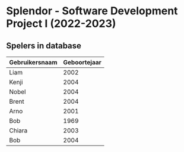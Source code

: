 # Splendor - Software Development Project I (2022-2023)

## Spelers in database

| Gebruikersnaam | Geboortejaar |
| :------------- | :----------- |
| Liam           | 2002         |
| Kenji          | 2004         |
| Nobel          | 2004         |
| Brent          | 2004         |
| Arno           | 2001         |
| Bob            | 1969         |
| Chiara         | 2003         |
| Bob            | 2004         |
